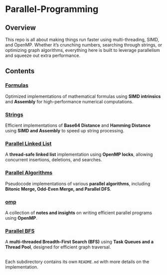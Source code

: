 # Parallel-Programming

## Overview
This repo is all about making things run faster using multi-threading, SIMD, and OpenMP. Whether it’s crunching numbers, searching through strings, or optimizing graph algorithms, everything here is built to leverage parallelism and squeeze out extra performance.
## Contents

### [Formulas](./formulas)
Optimized implementations of mathematical formulas using **SIMD intrinsics** and **Assembly** for high-performance numerical computations.

### [Strings](./strings)
Efficient implementations of **Base64 Distance** and **Hamming Distance** using **SIMD and Assembly** to speed up string processing.

### [Parallel Linked List](./linked_list)
A **thread-safe linked list** implementation using **OpenMP locks**, allowing concurrent insertions, deletions, and searches.

### [Parallel Algorithms](./parallelAlgorithms)
Pseudocode implementations of various **parallel algorithms**, including **Bitonic Merge, Odd-Even Merge, and Parallel DFS**.

### [omp](./omp)
A collection of **notes and insights** on writing efficient parallel programs using **OpenMP**.

### [Parallel BFS](./parallelBFS)
A **multi-threaded Breadth-First Search (BFS)** using **Task Queues and a Thread Pool**, designed for efficient graph traversal.

##

Each subdirectory contains its own `README.md` with more details on the implementation.

